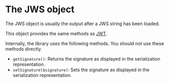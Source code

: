 The JWS object
==============

The JWS object is usually the output after a JWS string has been loaded.

This object provides the same methods as [JWT](jwt.md).

Internally, the library uses the following methods. You should not use these methods directly.

* `getSignature()`: Returns the signature as displayed in the serialization representation.
* `setSignature($signature)`: Sets the signature as displayed in the serialization representation.
